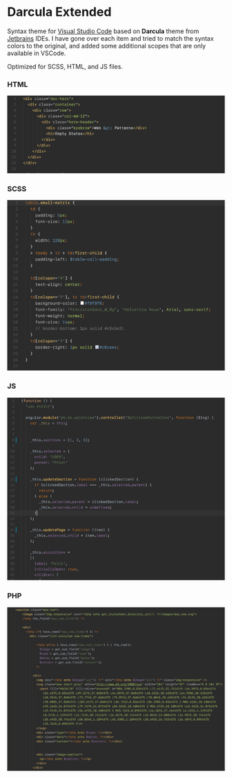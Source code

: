 # Darcula Extended
Syntax theme for [Visual Studio Code](https://code.visualstudio.com) based on **Darcula** theme from [Jetbrains](https://www.jetbrains.com) IDEs. I have gone over each item and tried to match the syntax colors to the original, and added some additional scopes that are only available in VSCode.

Optimized for SCSS, HTML, and JS files.


### HTML
![Screenshot](https://github.com/smlombardi/theme-darcula-extended/raw/master/screenshots/html.png)

### SCSS
![Screenshot](https://github.com/smlombardi/theme-darcula-extended/raw/master/screenshots/scss.png)

### JS
![Screenshot](https://github.com/smlombardi/theme-darcula-extended/raw/master/screenshots/js.png)

### PHP
![Screenshot](https://github.com/smlombardi/theme-darcula-extended/raw/master/screenshots/php.png)

